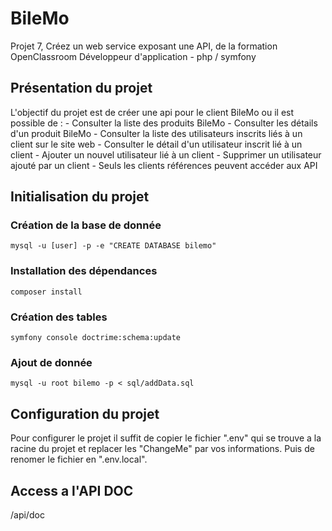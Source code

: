 # BileMo
Projet 7, Créez un web service exposant une API, de la formation OpenClassroom Développeur d'application - php / symfony


## Présentation du projet
L'objectif du projet est de créer une api pour le client BileMo ou il est possible de :
    - Consulter la liste des produits BileMo
    - Consulter les détails d'un produit BileMo
    - Consulter la liste des utilisateurs inscrits liés à un client sur le site web
    - Consulter le détail d'un utilisateur inscrit lié à un client
    - Ajouter un nouvel utilisateur lié à un client
    - Supprimer un utilisateur ajouté par un client
    - Seuls les clients références peuvent accéder aux API

## Initialisation du projet

### Création de la base de donnée
```shell
mysql -u [user] -p -e "CREATE DATABASE bilemo"
```

### Installation des dépendances
```shell
composer install
```


### Création des tables
```shell
symfony console doctrime:schema:update
```

### Ajout de donnée
```shell
mysql -u root bilemo -p < sql/addData.sql
```
## Configuration du projet
Pour configurer le projet il suffit de copier le fichier ".env" qui se trouve a la racine du projet et replacer les "ChangeMe" par vos informations. 
Puis de renomer le fichier en ".env.local".

## Access a l'API DOC
/api/doc